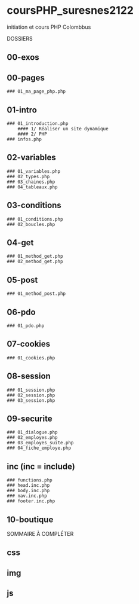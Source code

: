# coursPHP_suresnes2122 
initiation et cours PHP Colombbus


DOSSIERS
## 00-exos
## 00-pages
    ### 01_ma_page_php.php
## 01-intro
    ### 01_introduction.php
        #### 1/ Réaliser un site dynamique 
        #### 2/ PHP
    ### infos.php
## 02-variables
    ### 01_variables.php
    ### 02_types.php
    ### 03_chaines.php
    ### 04_tableaux.php
## 03-conditions
    ### 01_conditions.php
    ### 02_boucles.php
## 04-get
    ### 01_method_get.php
    ### 02_method_get.php
## 05-post
    ### 01_method_post.php
## 06-pdo
    ### 01_pdo.php
## 07-cookies
    ### 01_cookies.php
## 08-session
    ### 01_session.php
    ### 02_session.php
    ### 03_session.php
## 09-securite
    ### 01_dialogue.php
    ### 02_employes.php
    ### 03_employes_suite.php
    ### 04_fiche_employe.php
## inc (inc = include)
    ### functions.php
    ### head.inc.php
    ### body.inc.php
    ### nav.inc.php
    ### footer.inc.php

## 10-boutique
 SOMMAIRE À COMPLÉTER

## css
## img
## js
